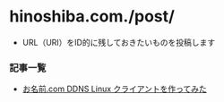 hinoshiba.com./post/
===

* URL（URI）をID的に残しておきたいものを投稿します

### 記事一覧

* [お名前.com DDNS Linux クライアントを作ってみた](./onamaeddnsclient/README.md)
